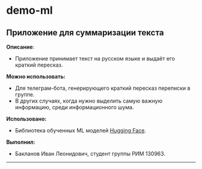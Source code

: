# demo-ml

## Приложение для суммаризации текста

__Описание__:

* Приложение принимает текст на русском языке и выдаёт его краткий пересказ.

__Можно использовать:__

* Для телеграм-бота, генерирующего краткий пересказ переписки в группе.
* В других случаях, когда нужно выделить самую важную информацию, среди информационного шума.

__Использовано:__

* Библиотека обученных ML моделей [Hugging Face](https://huggingface.co/).

__Выполнил:__

* Бакланов Иван Леонидович, студент группы РИМ 130963.

***
